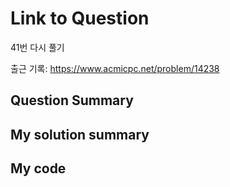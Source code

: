 # Link to Question

41번 다시 풀기

출근 기록: https://www.acmicpc.net/problem/14238

## Question Summary

## My solution summary

## My code
